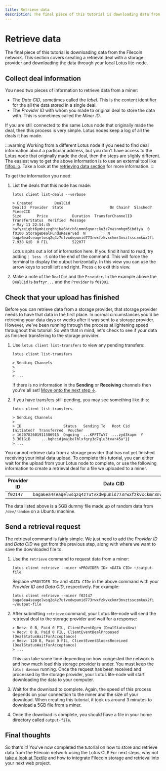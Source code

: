 ```yaml
---
title: Retrieve data
description: The final piece of this tutorial is downloading data from the Filecoin network. This section covers creating a retrieval deal with a storage provider and downloading the data through your local Lotus lite-node.
---
```


# Retrieve data

The final piece of this tutorial is downloading data from the Filecoin network. This section covers creating a retrieval deal with a storage provider and downloading the data through your local Lotus lite-node.

## Collect deal information

You need two pieces of information to retrieve data from a miner:

- The _Data CID_, sometimes called the _label_. This is the content identifier for the all the data stored in a single deal.
- The _Provider ID_ with whom you made to original deal to store the data with. This is sometimes called the _Miner ID_. 

If you are still connected to the same Lotus node that originally made the deal, then this process is very simple. Lotus nodes keep a log of all the deals it has made.

:::warning Working from a different Lotus node
If you need to find deal information about a particular address, but you don't have access to the Lotus node that originally made the deal, then the steps are slighly different. The easiest way to get the above information is to use an external tool like [filfox.io](https://filfox.io). Take a look at the [retrieving data section](../../store/lotus/retrieve-data/) for more information.
:::

To get the information you need:

1. List the deals that this node has made:

    ```shell
    lotus client list-deals --verbose

    > Created          DealCid                                                      DealId  Provider  State                     On Chain?  Slashed?  PieceCID                                                          Size       Price           Duration  TransferChannelID                                                                                                              TransferStatus  Verified  Message
    > May 11 22:54:45  bafyreigbt6ymhierghhjba6htch6immn6qnnrcku3z7masnmhgm5ibdiya  0       f0100 StorageDealFundsReserved  N          N         baga6ea4seaqelwsq2q4z7utvxdwpunid773rwxfzkvxckmr3nvztssczmkux2fi  7.938 GiB  0 FIL           522077
    ```

    Lotus spits out a lot of information here. If you find it hard to read, try adding `| less -S` onto the end of the command. This will force the terminal to display the output horizontally. In this view you can use the arrow keys to scroll left and right. Press `q` to exit this view.

1. Make a note of the `DealCid` and the `Provider`. In the example above the `DealCid` is `baftyr...` and the `Provider` is `f01001`. 

## Check that your upload has finished

Before you can retrieve data from a storage provider, that storage provider needs to have that data in the first place. In normal circumstances you'd be retrieving your data days or weeks after it was sent to a storage provider. However, we've been running through the process at lightening speed throughout this tutorial. So with that in mind, let's check to see if your data as finished transfering to the storage provider.

1. Use `lotus client list-transfers` to view any pending transfers:

    ```shell
    lotus client list-transfers

    > Sending Channels
    > 
    > 
    > ... 
    ```

    If there is no information in the **Sending** or **Receiving** channels then you're all set! [Move onto the next step ↓](#send-a-retrieval-request). 

1. If you have transfers still pending, you may see something like this:

    ```shell
    lotus client list-transfers

    > Sending Channels
    > 
    > ID                   Status   Sending To   Root Cid     Initiated?  Transferred  Voucher                                   
    > 1620782601911586915  Ongoing  ...KPFTTwY7  ...zyd3kapm  Y           3.301GiB     ...bqhcidjmajbelhlxfqry3d7qlu3tvar45a"}}  
    > ...
    ```

You cannot retrieve data from a storage provider that has not yet finished receiving your inital data upload. To complete this tutorial, you can either wait for the upload from your Lotus node to complete, or use the following information to create a retrieval deal for a file we uploaded to a miner.

| Provider ID | Data CID |
| --- | --- |
| `f02147` | `baga6ea4seaqelwsq2q4z7utvxdwpunid773rwxfzkvxckmr3nvztssczmkux2fi` | 

The data listed above is a 5GB dummy file made up of random data from `/dev/random` on a Ubuntu machine. 

## Send a retrieval request

The retrieval command is fairly simple. We just need to add the _Provider ID_ and _Data CID_ we got from the previous step, along with where we want to save the downloaded file to.

1. Use the `retrieve` command to request data from a miner:

    ```shell
    lotus client retrieve --miner <PROVIDER ID> <DATA CID> ~/output-file
    ```

    Replace `<PROVIDER ID>` and `<DATA CID>` in the above command with your _Provider ID_ and _Data CID_, respectively. For example:

    ```shell
    lotus client retrieve --miner f02147 baga6ea4seaqelwsq2q4z7utvxdwpunid773rwxfzkvxckmr3nvztssczmkux2fi ~/output-file
    ```

1. After submitting `retrieve` command, your Lotus lite-node will send the retrieval deal to the storage provider and wait for a response:

    ```shell
    > Recv: 0 B, Paid 0 FIL, ClientEventOpen (DealStatusNew)
    > Recv: 0 B, Paid 0 FIL, ClientEventDealProposed (DealStatusWaitForAcceptance)
    > Recv: 120 B, Paid 0 FIL, ClientEventBlocksReceived (DealStatusWaitForAcceptance)
    > ...
    ```

    This can take some time depending on how congested the network is and how much load this storage provider is under. You must keep the `lotus daemon` running. Once the request has been received and processed by the storage provider, your Lotus lite-node will start downloading the data to your computer.

1. Wait for the download to complete. Again, the speed of this process depends on your connection to the miner and the size of your download. When creating this tutorial, it took us around 3 minutes to download a 5GB file from a miner.
1. Once the download is complete, you should have a file in your home directory called `output-file`.

## Final thoughts 

So that's it! You've now completed the tutorial on how to store and retrieve data from the Filecoin network using the Lotus CLI! For next steps, why not [take a look at Textile](https://textile.io/) and how to integrate Filecoin storage and retrieval into your next web project.
